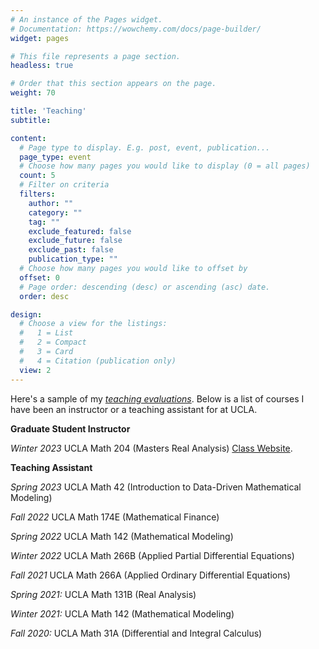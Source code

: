 ```yaml
---
# An instance of the Pages widget.
# Documentation: https://wowchemy.com/docs/page-builder/
widget: pages

# This file represents a page section.
headless: true

# Order that this section appears on the page.
weight: 70

title: 'Teaching'
subtitle:

content:
  # Page type to display. E.g. post, event, publication...
  page_type: event
  # Choose how many pages you would like to display (0 = all pages)
  count: 5
  # Filter on criteria
  filters:
    author: ""
    category: ""
    tag: ""
    exclude_featured: false
    exclude_future: false
    exclude_past: false
    publication_type: ""
  # Choose how many pages you would like to offset by
  offset: 0
  # Page order: descending (desc) or ascending (asc) date.
  order: desc

design:
  # Choose a view for the listings:
  #   1 = List
  #   2 = Compact
  #   3 = Card
  #   4 = Citation (publication only)
  view: 2
---
```


Here's a sample of my [*teaching evaluations*](https://drive.google.com/file/d/1ju_abKmK0pp6kkLXjZDM_zXjrqYiPZsV/view?usp=sharing). Below is a list of courses I have been an instructor or a teaching assistant for at UCLA.


**Graduate Student Instructor**

*Winter 2023* UCLA Math 204 (Masters Real Analysis) [Class Website](https://uclamath204.netlify.app/).

**Teaching Assistant**

*Spring 2023* UCLA Math 42 (Introduction to Data-Driven Mathematical Modeling)

*Fall 2022* UCLA Math 174E (Mathematical Finance)

*Spring 2022* UCLA Math 142 (Mathematical Modeling)

*Winter 2022* UCLA Math 266B (Applied Partial Differential Equations) 

*Fall 2021* UCLA Math 266A (Applied Ordinary Differential Equations)

*Spring 2021:* UCLA Math 131B  (Real Analysis)

*Winter 2021:* UCLA Math 142  (Mathematical Modeling)

*Fall 2020:* UCLA Math 31A (Differential and Integral Calculus)

